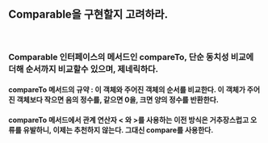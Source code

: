 ## Comparable을 구현할지 고려하라.

<br>

### Comparable 인터페이스의 메서드인 compareTo, 단순 동치성 비교에 더해 순서까지 비교할수 있으며, 제네릭하다.
#### compareTo 메서드의 규약 : 이 객체와 주어진 객체의 순서를 비교한다. 이 객체가 주어진 객체보다 작으면 음의 정수를, 같으면 0을, 크면 양의 정수를 반환한다.
#### compareTo 메서드에서 관계 연산자 < 와 >를 사용하는 이전 방식은 거추장스럽고 오류를 유발하니, 이제는 추천하지 않는다. 그대신 compare를 사용한다.
